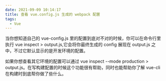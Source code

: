 ```yaml
---
date: 2021-09-09 10:14:17
title: 查看 vue.config.js 生成的 webpack 配置
tags:
  - Vue
---
```


当你想知道自己的 vue-config.js 里的配置到底对不对的时候，你可以在命令行里执行 vue inspect > output.js,它会将你最终生成的 config 展现在 output.js 之中，不过它默认显示的是开发环境的配置。

如果你想查看其它环境的配置可以通过 vue inspect --mode production > output.js。在写构建配置的时候这个功能很有帮助，同时也能帮助你了解 vue-cli 在构建时到底帮你做了些什么。
